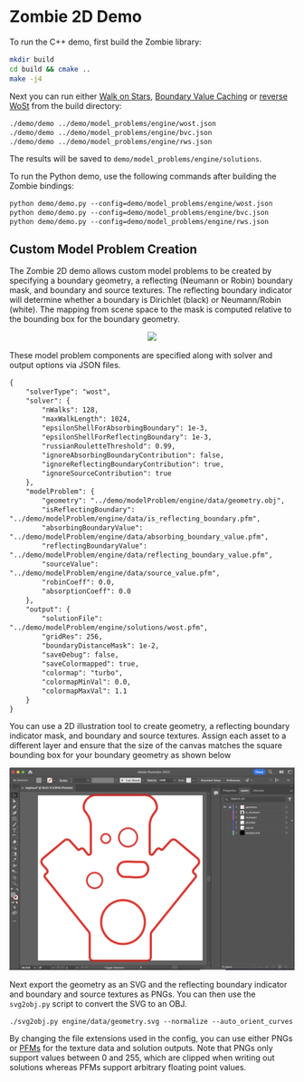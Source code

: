 # Zombie 2D Demo

To run the C++ demo, first build the Zombie library:

```bash
mkdir build
cd build && cmake ..
make -j4
```

Next you can run either [Walk on Stars](https://www.cs.cmu.edu/~kmcrane/Projects/WalkOnStars/index.html), [Boundary Value Caching](http://www.rohansawhney.io/BoundaryValueCaching.pdf) or [reverse WoSt](https://imaging.cs.cmu.edu/walk_on_stars_robin/) from the build directory:

```
./demo/demo ../demo/model_problems/engine/wost.json
./demo/demo ../demo/model_problems/engine/bvc.json
./demo/demo ../demo/model_problems/engine/rws.json
```

The results will be saved to `demo/model_problems/engine/solutions`.

To run the Python demo, use the following commands after building the Zombie bindings:

```
python demo/demo.py --config=demo/model_problems/engine/wost.json
python demo/demo.py --config=demo/model_problems/engine/bvc.json
python demo/demo.py --config=demo/model_problems/engine/rws.json
```

## Custom Model Problem Creation

The Zombie 2D demo allows custom model problems to be created by specifying a boundary geometry, a reflecting (Neumann or Robin) boundary mask, and boundary and source textures. The reflecting boundary indicator will determine whether a boundary is Dirichlet (black) or Neumann/Robin (white). The mapping from scene space to the mask is computed relative to the bounding box for the boundary geometry.

<div align='center'>
  <img src='./imgs/overview.png'/>
</div>


These model problem components are specified along with solver and output options via JSON files.

```
{
    "solverType": "wost",
    "solver": {
        "nWalks": 128,
        "maxWalkLength": 1024,
        "epsilonShellForAbsorbingBoundary": 1e-3,
        "epsilonShellForReflectingBoundary": 1e-3,
        "russianRouletteThreshold": 0.99,
        "ignoreAbsorbingBoundaryContribution": false,
        "ignoreReflectingBoundaryContribution": true,
        "ignoreSourceContribution": true
    },
    "modelProblem": {
        "geometry": "../demo/modelProblem/engine/data/geometry.obj",
        "isReflectingBoundary": "../demo/modelProblem/engine/data/is_reflecting_boundary.pfm",
        "absorbingBoundaryValue": "../demo/modelProblem/engine/data/absorbing_boundary_value.pfm",
        "reflectingBoundaryValue": "../demo/modelProblem/engine/data/reflecting_boundary_value.pfm",
        "sourceValue": "../demo/modelProblem/engine/data/source_value.pfm",
        "robinCoeff": 0.0,
        "absorptionCoeff": 0.0
    },
    "output": {
        "solutionFile": "../demo/modelProblem/engine/solutions/wost.pfm",
        "gridRes": 256,
        "boundaryDistanceMask": 1e-2,
        "saveDebug": false,
        "saveColormapped": true,
        "colormap": "turbo",
        "colormapMinVal": 0.0,
        "colormapMaxVal": 1.1
    }
}
```

You can use a 2D illustration tool to create geometry, a reflecting boundary indicator mask, and boundary and source textures. Assign each asset to a different layer and ensure that the size of the canvas matches the square bounding box for your boundary geometry as shown below

<div align='center'>
  <img src='./imgs/model_problem_builder.png'/>
</div>


Next export the geometry as an SVG and the reflecting boundary indicator and boundary and source textures as PNGs. You can then use the `svg2obj.py` script to convert the SVG to an OBJ.

```
./svg2obj.py engine/data/geometry.svg --normalize --auto_orient_curves
```

By changing the file extensions used in the config, you can use either PNGs or [PFMs](https://www.pauldebevec.com/Research/HDR/PFM/) for the texture data and solution outputs. Note that PNGs only support values between 0 and 255, which are clipped when writing out solutions whereas PFMs support arbitrary floating point values.
